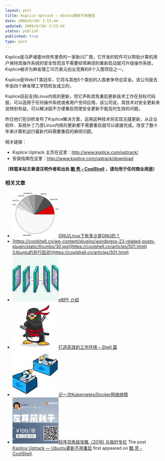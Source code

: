 ```yaml
---
layout: post
title: Ksplice Uptrack — Ubuntu更新不用重启
date: 2009/6/30/ 2:53:44
updated: 2009/6/30/ 2:53:44
status: publish
published: true
type: post
---
```


Ksplice是马萨诸塞州坎布里奇的一家新兴厂商，它开发的软件可以帮助计算机用户保持其操作系统的安全性而且不需要经常麻烦的重新启动就可升级操作系统，Ksplice被评为麻省理工10万美元创业竞赛的6个入围项目之一。


Ksplice是Web/IT类冠军，它将与其他5个类别的入围者争夺总奖金。该公司是去年由四个麻省理工学院校友成立的，


Ksplice目前支持Linux内核的更新，但它声称其免重启更新技术工作在目标代码层，可以适用于任何操作系统或者用户空间应用。该公司说，其技术对安全更新来说特别有益，可以解决因不方便重启而使安全更新不能及时生效的问题。


昨日他们在剑桥发布了Ksplice解决方案，运用这种技术将实现无缝更新，从企业软件、系统补丁乃至Linux内核的更新都不需要重启就可以直接完成，改变了数十年来计算机运行最新代码需要重启的麻烦问题。


相关链接：


* Ksplice Uptrack 主页在这里：<http://www.ksplice.com/uptrack/>
* 安装指南在这里：<http://www.ksplice.com/uptrack/download>




**（转载本站文章请注明作者和出处 [酷 壳 – CoolShell](https://coolshell.cn/) ，请勿用于任何商业用途）**



### 相关文章

* [![GNU/Linux下有多少是GNU的？](../wp-content/uploads/2011/06/GNUTotalSplit-150x150.png)](https://coolshell.cn/articles/4826.html)[GNU/Linux下有多少是GNU的？](https://coolshell.cn/articles/4826.html)
* [https://coolshell.cn/wp-content/plugins/wordpress-23-related-posts-plugin/static/thumbs/30.jpg](https://coolshell.cn/articles/501.html)[Ubuntu的并行启动](https://coolshell.cn/articles/501.html)
* [![eBPF 介绍](../wp-content/uploads/2022/12/eBPF-150x150.jpeg)](https://coolshell.cn/articles/22320.html)[eBPF 介绍](https://coolshell.cn/articles/22320.html)
* [![打造高效的工作环境 – Shell 篇](../wp-content/uploads/2019/03/linux.ninja_-150x150.png)](https://coolshell.cn/articles/19219.html)[打造高效的工作环境 – Shell 篇](https://coolshell.cn/articles/19219.html)
* [![记一次Kubernetes/Docker网络排障](../wp-content/uploads/2018/12/docker-networking-1-150x150.png)](https://coolshell.cn/articles/18654.html)[记一次Kubernetes/Docker网络排障](https://coolshell.cn/articles/18654.html)
* [![程序员练级攻略（2018)  与我的专栏](../wp-content/uploads/2018/05/300x262-150x150.jpg)](https://coolshell.cn/articles/18360.html)[程序员练级攻略（2018) 与我的专栏](https://coolshell.cn/articles/18360.html)
The post [Ksplice Uptrack — Ubuntu更新不用重启](https://coolshell.cn/articles/1097.html) first appeared on [酷 壳 - CoolShell](https://coolshell.cn).